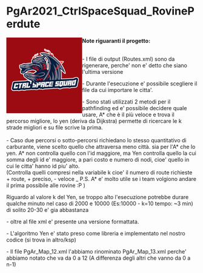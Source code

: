 # PgAr2021_CtrlSpaceSquad_RovinePerdute
<p>
  <img alt="Image" title="icon" src="Logo CTRL_SPACE_SQUAD.jpeg" width="200" height="200" align="left"/>
  <b> Note riguaranti il progetto: </b> <br><br>
  <p> - I file di output (Routes.xml) sono da rigenerare, perche' non e' detto che siano l'ultima versione</p>
  <p> - Durante l'esecuzione e' possibile scegliere il file da cui importare le citta'.</p>
  <p> - Sono stati utilizzati 2 metodi per il pathfinding ed e' possibile decidere quale usare, A* che è il più veloce e trova il percorso migliore, lo yen (deriva da Dijkstra) permette di ricercare le k strade migliori e su file scrive la prima. <br><br>  - Caso due percorsi o sotto-percorsi richiedano lo stesso quantitativo di carburante, viene scelto quello che attraversa meno città. sia per l'A* che lo yen. A* non controlla quello con l'id maggiore, ma Yen controlla quello la cui somma degli id e' maggiore, a pari costo e numero di nodi, cioe' quello in cui le citta' hanno id piu' alto. 
  <br> (Controlla quelli compresi nella variabile k cioe' il numero di route richieste + route, + preciso, - veloce _ P.S. A* e' molto utile se i team volgiono andare il prima possibile alle rovine :P ) </p>
  <p> Riguardo al valore k del Yen, se troppo alto l'esecuzione potrebbe durare qualche minuto nel caso di 2000 e 10000 (Es:10000 - k=10 tempo: ~3 min) di solito 20-30 e' gia abbastanza</p>
  <p> - oltre al file xml e' presente una versione formattata. </p>
  <p> - L'algoritmo Yen e' stato preso come libreria e implementato nel nostro codice (si trova in altro/ksp) </p>
  <p> - Il file PgAr_Map_12.xml l'abbiamo rinominato PgAr_Map_13.xml perche' abbiamo notato che va da 0 a 12 (A differenza degli altri che vanno da 0 a n-1)</p>
  
  
